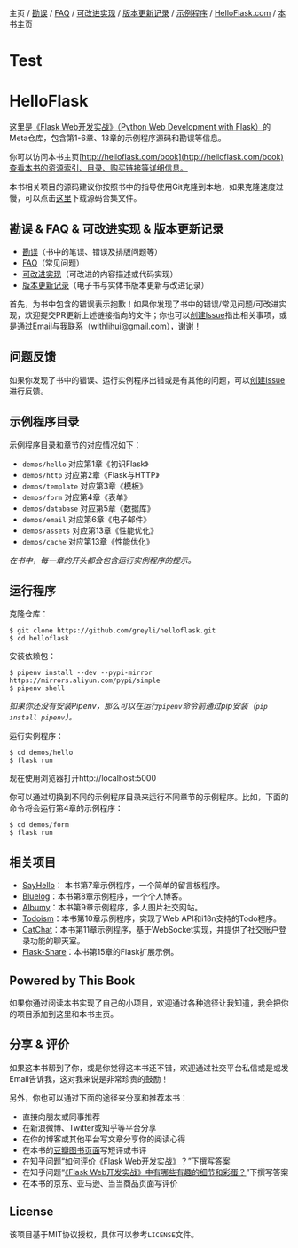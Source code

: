 主页
/ [勘误](https://github.com/greyli/helloflask/blob/master/errata/errata.md)
/ [FAQ](https://github.com/greyli/helloflask/blob/master/faq/faq.md)
/ [可改进实现](https://github.com/greyli/helloflask/blob/master/improvement/improvement.md)
/ [版本更新记录](https://github.com/greyli/helloflask/blob/master/CHANGES.md)
/ [示例程序](https://github.com/greyli/helloflask/blob/master/demos/)
/ [HelloFlask.com](http://helloflask.com)
/ [本书主页](http://helloflask.com/book)

# Test

# HelloFlask

这里是[《Flask Web开发实战》（Python Web Development with Flask）](http://helloflask.com/book)的Meta仓库，包含第1-6章、13章的示例程序源码和勘误等信息。

你可以访问本书主页[http://helloflask.com/book](http://helloflask.com/book)查看本书的资源索引、目录、购买链接等详细信息。

本书相关项目的源码建议你按照书中的指导使用Git克隆到本地，如果克隆速度过慢，可以点击<a href="http://helloflask.com/downloads/helloflask-projects.zip" target="_blank" download>这里</a>下载源码合集文件。

## 勘误 & FAQ & 可改进实现 & 版本更新记录

* [勘误](https://github.com/greyli/helloflask/blob/master/errata/errata.md)（书中的笔误、错误及排版问题等）
* [FAQ](https://github.com/greyli/helloflask/blob/master/faq/faq.md)（常见问题）
* [可改进实现](https://github.com/greyli/helloflask/blob/master/improvement/improvement.md)（可改进的内容描述或代码实现）
* [版本更新记录](https://github.com/greyli/helloflask/blob/master/CHANGES.md)（电子书与实体书版本更新与改进记录）

首先，为书中包含的错误表示抱歉！如果你发现了书中的错误/常见问题/可改进实现，欢迎提交PR更新上述链接指向的文件；你也可以[创建Issue](https://github.com/greyli/helloflask/issues/new/choose)指出相关事项，或是通过Email与我联系（[withlihui@gmail.com](mailto:withlihui@gmail.com)），谢谢！

## 问题反馈

如果你发现了书中的错误、运行实例程序出错或是有其他的问题，可以[创建Issue](https://github.com/greyli/helloflask/issues/new/choose)进行反馈。

## 示例程序目录

示例程序目录和章节的对应情况如下：

- `demos/hello`  对应第1章《初识Flask》
- `demos/http`  对应第2章《Flask与HTTP》
- `demos/template`  对应第3章《模板》
- `demos/form`  对应第4章《表单》
- `demos/database`  对应第5章《数据库》
- `demos/email`  对应第6章《电子邮件》
- `demos/assets`  对应第13章《性能优化》
- `demos/cache`  对应第13章《性能优化》

*在书中，每一章的开头都会包含运行实例程序的提示。*


## 运行程序

克隆仓库：
```
$ git clone https://github.com/greyli/helloflask.git
$ cd helloflask
```
安装依赖包：
```
$ pipenv install --dev --pypi-mirror https://mirrors.aliyun.com/pypi/simple
$ pipenv shell
```
*如果你还没有安装Pipenv，那么可以在运行`pipenv`命令前通过pip安装（`pip install pipenv`）。*

运行实例程序：
```
$ cd demos/hello
$ flask run
```
现在使用浏览器打开http://localhost:5000

你可以通过切换到不同的示例程序目录来运行不同章节的示例程序。比如，下面的命令将会运行第4章的示例程序：
```
$ cd demos/form
$ flask run
```

## 相关项目

* [SayHello](https://github.com/greyli/sayhello)： 本书第7章示例程序，一个简单的留言板程序。
* [Bluelog](https://github.com/greyli/bluelog)：本书第8章示例程序，一个个人博客。
* [Albumy](https://github.com/greyli/albumy)：本书第9章示例程序，多人图片社交网站。
* [Todoism](https://github.com/greyli/todoism)：本书第10章示例程序，实现了Web API和i18n支持的Todo程序。
* [CatChat](https://github.com/greyli/catchat)：本书第11章示例程序，基于WebSocket实现，并提供了社交账户登录功能的聊天室。
* [Flask-Share](https://github.com/greyli/flask-share)：本书第15章的Flask扩展示例。


## Powered by This Book

如果你通过阅读本书实现了自己的小项目，欢迎通过各种途径让我知道，我会把你的项目添加到这里和本书主页。


## 分享 & 评价

如果这本书帮到了你，或是你觉得这本书还不错，欢迎通过社交平台私信或是或发Email告诉我，这对我来说是非常珍贵的鼓励！

另外，你也可以通过下面的途径来分享和推荐本书：

* 直接向朋友或同事推荐
* 在新浪微博、Twitter或知乎等平台分享
* 在你的博客或其他平台写文章分享你的阅读心得
* 在本书的[豆瓣图书页面](https://book.douban.com/subject/30310340/)写短评或书评
* 在知乎问题“[如何评价《Flask Web开发实战》](https://www.zhihu.com/question/296048455)？”下撰写答案
* 在知乎问题“[《Flask Web开发实战》中有哪些有趣的细节和彩蛋？](https://www.zhihu.com/question/296047204)”下撰写答案
* 在本书的京东、亚马逊、当当商品页面写评价


## License

该项目基于MIT协议授权，具体可以参考`LICENSE`文件。
